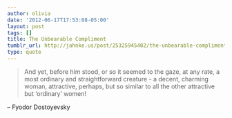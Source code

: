```yaml
---
author: olivia
date: '2012-06-17T17:53:08-05:00'
layout: post
tags: []
title: The Unbearable Compliment
tumblr_url: http://jahnke.us/post/25325945402/the-unbearable-compliment
type: quote
---
```


> And yet, before him stood, or so it seemed to the gaze, at any rate, a most ordinary and straightforward creature - a decent, charming woman, attractive, perhaps, but so similar to all the other attractive but ‘ordinary’ women!

– Fyodor Dostoyevsky
